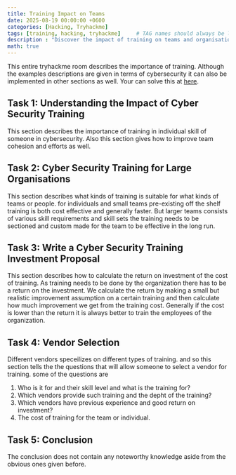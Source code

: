 ```yaml
---
title: Training Impact on Teams
date: 2025-08-19 00:00:00 +0600
categories: [Hacking, Tryhackme]
tags: [training, hacking, tryhackme]     # TAG names should always be lowercase
description : "Discover the impact of training on teams and organisations."
math: true
---
```

This entire tryhackme room describes the importance of training. Although the examples descriptions are given in terms of cybersecurity it can also be implemented in other sections as well. Your can solve this at [here](https://tryhackme.com/room/training).

## Task 1: Understanding the Impact of Cyber Security Training
This section describes the importance of training in individual skill of someone in cybersecurity. Also this section gives how to improve team cohesion and efforts as well.

## Task 2: Cyber Security Training for Large Organisations
This section describes what kinds of training is suitable for what kinds of teams or people. for individuals and small teams pre-existing off the shelf training is both cost effective and generally faster. But larger teams consists of various skill requirements and skill sets the training needs to be sectioned and custom made for the team to be effective in the long run. 

## Task 3: Write a Cyber Security Training Investment Proposal
This section describes how to calculate the return on investment of the cost of training. As training needs to be done by the organization there has to be a return on the investment. We calculate the return by making a small but realistic improvement assumption on a certain training and then calculate how much improvement we get from the training cost. Generally if the cost is lower than the return it is always better to train the employees of the organization.

## Task 4: Vendor Selection
Different vendors speceilizes on different types of training. and so this section tells the the questions that will allow someone to select a vendor for training. some of the questions are

1. Who is it for and their skill level and what is the training for?
2. Which vendors provide such training and the depht of the training?
3. Which vendors have previous experience and good return on investment?
4. The cost of training for the team or individual.

## Task 5: Conclusion
The conclusion does not contain any noteworthy knowledge aside from the obvious ones given before. 